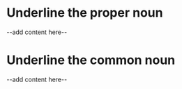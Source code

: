 # Underline the proper noun

--add content here--

# Underline the common noun

--add content here--
